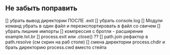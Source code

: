 ## Не забыть поправить

[] убрать вывод директории ПОСЛЕ .exit
[] убрать console.log 
[] Модули команд убрать в один файл и переэкспортировать в файл со свичем
[] убрать лишние импорты
[] компрессия с бротли - расширение example.txt.br
[] process.exit или .close() ??
[] path.join рефактор в path.resolve (см скрин на раб столе)
[] смена директории process.chdir и брать директорию process.cwd вместо стейта
